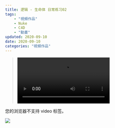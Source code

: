 ```yaml
---
title: 逻辑 - 生命体 日常练习02
tags: 
    - "視頻作品"
    - Nuke
    - C4D
    - "動畫"
updated: 2020-09-10
date: 2020-09-10
categories: "視頻作品"
---
```


><video src="/asset/videos/R2009-year2020-49.mp4" controls="controls" loop="loop">
您的浏览器不支持 video 标签。
</video>

![](/asset/images/staticframe/200910.jpg)
